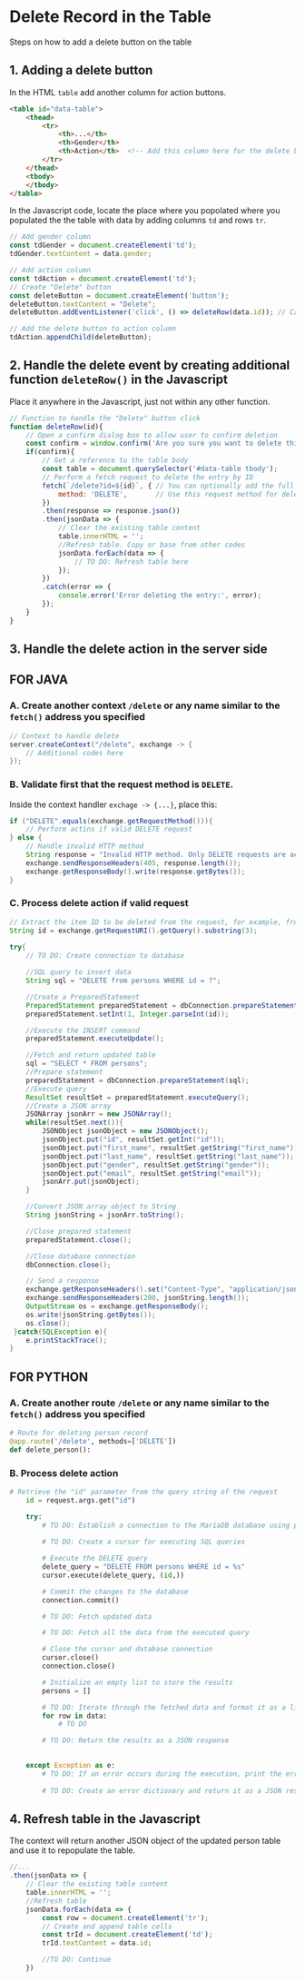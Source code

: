 # Delete Record in the Table
Steps on how to add a delete button on the table

## 1. Adding a delete button
In the HTML `table` add another column for action buttons.
```html
<table id="data-table">    
    <thead>   	
        <tr>	
            <th>...</th>
            <th>Gender</th>
            <th>Action</th>  <!-- Add this column here for the delete buttons -->
        </tr>
    </thead>
    <tbody>
    </tbody>
</table>
```
In the Javascript code, locate the place where you popolated where you populated the the table with data by adding columns `td` and rows `tr`.
```javascript
// Add gender column
const tdGender = document.createElement('td');
tdGender.textContent = data.gender;

// Add action column
const tdAction = document.createElement('td');
// Create "Delete" button
const deleteButton = document.createElement('button');
deleteButton.textContent = "Delete";
deleteButton.addEventListener('click', () => deleteRow(data.id)); // Call delete function with the ID

// Add the delete button to action column
tdAction.appendChild(deleteButton);
```

## 2. Handle the delete event by creating additional function `deleteRow()` in the Javascript
Place it anywhere in the Javascript, just not within any other function.
```javascript
// Function to handle the "Delete" button click
function deleteRow(id){
	// Open a confirm dialog box to allow user to confirm deletion
    const confirm = window.confirm('Are you sure you want to delete this record?');
    if(confirm){
        // Get a reference to the table body
        const table = document.querySelector('#data-table tbody');
        // Perform a fetch request to delete the entry by ID
        fetch(`/delete?id=${id}`, { // You can optionally add the full address: http://localhost:8000
            method: 'DELETE',       // Use this request method for delete
        })
        .then(response => response.json())
        .then(jsonData => {
            // Clear the existing table content
            table.innerHTML = '';
            //Refresh table. Copy or base from other codes
            jsonData.forEach(data => {
                // TO DO: Refresh table here
            });
        })
        .catch(error => {
            console.error('Error deleting the entry:', error);
        });
    }
}
```
## 3. Handle the delete action in the server side
## FOR JAVA
### A. Create another context `/delete` or any name similar to the `fetch()` address you specified
```java
// Context to handle delete
server.createContext("/delete", exchange -> {
	// Additional codes here
});
```

### B. Validate first that the request method is `DELETE`.
Inside the context handler `exchage -> {...}`, place this:
```java
if ("DELETE".equals(exchange.getRequestMethod())){
	// Perform actins if valid DELETE request
} else {
	// Handle invalid HTTP method
    String response = "Invalid HTTP method. Only DELETE requests are accepted.";
    exchange.sendResponseHeaders(405, response.length());
    exchange.getResponseBody().write(response.getBytes());
}	

```

### C. Process delete action if valid request
```java
// Extract the item ID to be deleted from the request, for example, from the URI
String id = exchange.getRequestURI().getQuery().substring(3);
                    
try{
    // TO DO: Create connection to database

    //SQL query to insert data
    String sql = "DELETE from persons WHERE id = ?";

    //Create a PreparedStatement
    PreparedStatement preparedStatement = dbConnection.prepareStatement(sql);
    preparedStatement.setInt(1, Integer.parseInt(id));

    //Execute the INSERT command
    preparedStatement.executeUpdate();

    //Fetch and return updated table
    sql = "SELECT * FROM persons";
    //Prepare statement
    preparedStatement = dbConnection.prepareStatement(sql);
    //Execute query
    ResultSet resultSet = preparedStatement.executeQuery();
    //Create a JSON array 
    JSONArray jsonArr = new JSONArray();
    while(resultSet.next()){
        JSONObject jsonObject = new JSONObject();
        jsonObject.put("id", resultSet.getInt("id"));
        jsonObject.put("first_name", resultSet.getString("first_name"));
        jsonObject.put("last_name", resultSet.getString("last_name"));
        jsonObject.put("gender", resultSet.getString("gender"));
        jsonObject.put("email", resultSet.getString("email"));
        jsonArr.put(jsonObject);
    }

    //Convert JSON array object to String
    String jsonString = jsonArr.toString();

    //Close prepared statement
    preparedStatement.close();          

    //Close database connection
    dbConnection.close();

    // Send a response
    exchange.getResponseHeaders().set("Content-Type", "application/json");
    exchange.sendResponseHeaders(200, jsonString.length());
    OutputStream os = exchange.getResponseBody();
    os.write(jsonString.getBytes());
    os.close();
 }catch(SQLException e){
    e.printStackTrace();
}

```

## FOR PYTHON
### A. Create another route `/delete` or any name similar to the `fetch()` address you specified
```python
# Route for deleting person record
@app.route('/delete', methods=['DELETE'])
def delete_person():
```

### B. Process delete action
```python
# Retrieve the "id" parameter from the query string of the request
    id = request.args.get("id")

    try:
        # TO DO: Establish a connection to the MariaDB database using provided connection parameters
        
        # TO DO: Create a cursor for executing SQL queries

        # Execute the DELETE query
        delete_query = "DELETE FROM persons WHERE id = %s"
        cursor.execute(delete_query, (id,))

        # Commit the changes to the database
        connection.commit()

        # TO DO: Fetch updated data

        # TO DO: Fetch all the data from the executed query

        # Close the cursor and database connection
        cursor.close()
        connection.close()

        # Initialize an empty list to store the results
        persons = []

        # TO DO: Iterate through the fetched data and format it as a list of dictionaries
        for row in data:
            # TO DO

        # TO DO: Return the results as a JSON response
        

    except Exception as e:
        # TO DO: If an error occurs during the execution, print the error message
        
        # TO DO: Create an error dictionary and return it as a JSON response
```

## 4. Refresh table in the Javascript
The context will return another JSON object of the updated person table and use it to repopulate the table.
```javascript
//...
.then(jsonData => {
    // Clear the existing table content
    table.innerHTML = '';
    //Refresh table
    jsonData.forEach(data => {
        const row = document.createElement('tr');
        // Create and append table cells
        const trId = document.createElement('td');
        trId.textContent = data.id;

        //TO DO: Continue
    })  
```